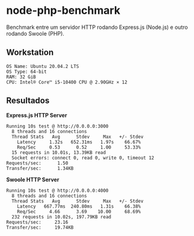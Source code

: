 # node-php-benchmark

Benchmark entre um servidor HTTP rodando Express.js (Node.js) e outro rodando Swoole (PHP).

## Workstation

```
OS Name: Ubuntu 20.04.2 LTS
OS Type: 64-bit
RAM: 32 GiB
CPU: Intel® Core™ i5-10400 CPU @ 2.90GHz × 12
```

## Resultados

**Express.js HTTP Server**
```
Running 10s test @ http://0.0.0.0:3000
  8 threads and 16 connections
  Thread Stats   Avg      Stdev     Max   +/- Stdev
    Latency     1.32s   652.31ms   1.97s    66.67%
    Req/Sec     0.53      0.52     1.00     53.33%
  15 requests in 10.01s, 13.39KB read
  Socket errors: connect 0, read 0, write 0, timeout 12
Requests/sec:      1.50
Transfer/sec:      1.34KB
```

**Swoole HTTP Server**
```
Running 10s test @ http://0.0.0.0:4000
  8 threads and 16 connections
  Thread Stats   Avg      Stdev     Max   +/- Stdev
    Latency   667.77ms  240.80ms   1.31s    66.38%
    Req/Sec     4.66      3.69    10.00     68.69%
  232 requests in 10.02s, 197.79KB read
Requests/sec:     23.16
Transfer/sec:     19.74KB
```
